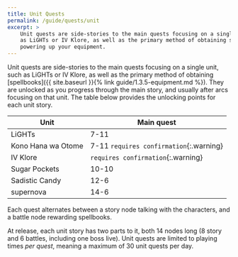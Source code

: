 ```yaml
---
title: Unit Quests
permalink: /guide/quests/unit
excerpt: >
    Unit quests are side-stories to the main quests focusing on a single unit, such
    as LiGHTs or IV Klore, as well as the primary method of obtaining spellbooks for
    powering up your equipment.
---
```


Unit quests are side-stories to the main quests focusing on a single unit, such
as LiGHTs or IV Klore, as well as the primary method of obtaining
[spellbooks]({{ site.baseurl }}{% link guide/1.3.5-equipment.md %}). They are
unlocked as you progress through the main story, and usually after arcs focusing
on that unit. The table below provides the unlocking points for each unit
story.

| Unit               | Main quest                              |
|--------------------|-----------------------------------------|
| LiGHTs             | 7-11                                    |
| Kono Hana wa Otome | 7-11 `requires confirmation`{:.warning} |
| IV Klore           | `requires confirmation`{:.warning}      |
| Sugar Pockets      | 10-10                                   |
| Sadistic Candy     | 12-6                                    |
| supernova          | 14-6                                    |

Each quest alternates between a story node talking with the characters, and a
battle node rewarding spellbooks.

At release, each unit story has two parts to it, both 14 nodes long (8 story and
6 battles, including one boss live). Unit quests are limited to playing times
*per quest*, meaning a maximum of 30 unit quests per day.
